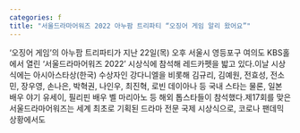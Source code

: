 ```yaml
---
categories: f
title: "서울드라마어워즈 2022 아누팜 트리파티 “오징어 게임 알리 왔어요”"
---
```

 ‘오징어 게임’의 아누팜 트리파티가 지난 22일(목) 오후 서울시 영등포구 여의도 KBS홀에서 열린 ‘서울드라마어워즈 2022’ 시상식에 참석해 레드카펫을 밟고 있다.이날 시상식에는 아시아스타상(한국) 수상자인 강다니엘을 비롯해 김규리, 김예원, 전효성, 전소민, 장우영, 손나은, 박혁권, 나인우, 최진혁, 로빈 데이아나 등 국내 스타는 물론, 일본 배우 야기 유세이, 필리핀 배우 벨 마리아노 등 해외 톱스타들이 참석했다.제17회를 맞은 서울드라마어워즈는 세계 최초로 기획된 드라마 전문 국제 시상식으로, 코로나 팬데믹 상황에서도 